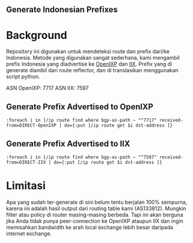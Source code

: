 Generate Indonesian Prefixes
----------------------------

# Background

Repository ini digunakan untuk mendeteksi route dan prefix dari/ke Indonesia. Metode yang digunakan sangat sederhana, kami mengambil prefix Indonesia yang diadvertise ke [OpenIXP](www.openixp.net) dan [IIX](iix.net.id). Prefix yang di generate diambil dari route reflector, dan di translasikan menggunakan script python.

ASN OpenIXP: 7717
ASN IIX: 7597

## Generate Prefix Advertised to OpenIXP
```
:foreach i in [/ip route find where bgp-as-path ~ "^7717" received-from=DIRECT-OpenIXP ] do={:put [/ip route get $i dst-address ]}
```

## Generate Prefix Advertised to IIX
```
:foreach i in [/ip route find where bgp-as-path ~ "^7597" received-from=DIRECT-IIX ] do={:put [/ip route get $i dst-address ]}

```

# Limitasi

Apa yang sudah ter-generate di sini belum tentu berjalan 100% sempurna, karena ini adalah hasil output dari routing table kami (AS133812). Mungkin filter atau policy di router masing-masing berbeda. Tapi ini akan berguna jika Anda tidak punya peer-connection ke OpenIXP ataupun IIX dan ingin memisahkan bandwidth ke arah local exchange lebih besar daripada internet exchange.
